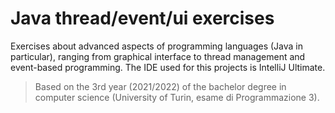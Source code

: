 # Java thread/event/ui exercises
Exercises about advanced aspects of programming languages (Java in particular), ranging from graphical interface to thread management and event-based programming.
The IDE used for this projects is IntelliJ Ultimate.

> Based on the 3rd year (2021/2022) of the bachelor degree in computer science (University of Turin, esame di Programmazione 3).
